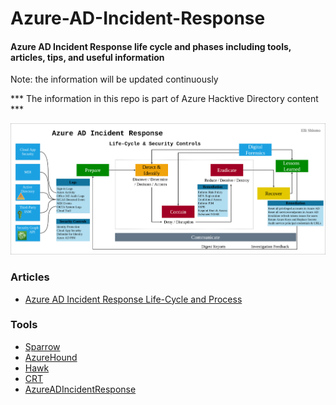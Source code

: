 # Azure-AD-Incident-Response

#### Azure AD Incident Response life cycle and phases including tools, articles, tips, and useful information 
Note: the information will be updated continuously

*** The information in this repo is part of Azure Hacktive Directory content ***

![Azure AD Incident Reponse Life Cycle](https://github.com/eshlomo1/Azure-AD-Incident-Response/blob/main/Diagram/AAD-IR-Life-Cycle-Security-Control.png)

### Articles

* [Azure AD Incident Response Life-Cycle and Process](https://www.eshlomo.us/?p=12500&preview=true)

### Tools

* [Sparrow](https://github.com/cisagov/Sparrow)
* [AzureHound](https://github.com/BloodHoundAD/AzureHound)
* [Hawk](https://github.com/T0pCyber/hawk)
* [CRT](https://github.com/CrowdStrike/CRT)
* [AzureADIncidentResponse](https://www.powershellgallery.com/packages/AzureADIncidentResponse/4.2)
